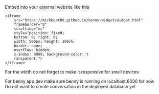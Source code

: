 Embed into your external website like this

```
<iframe 
    src="https://mickboat00.github.io/benny-widget/widget.html" 
    frameborder="0" 
    scrolling="no"
    style="position: fixed; 
    bottom: 0; right: 0; 
    width: 500px; height: 100vh;  
    border: none; 
    overflow: hidden; 
    z-index: 9999; background-color: t
    ransparent;">
</iframe>
```

For the width do not forget to make it responsive for small devices



For benny app dev make sure benny is running on localhost:8000 for now Do not want to create conversation in the deployed database yet
